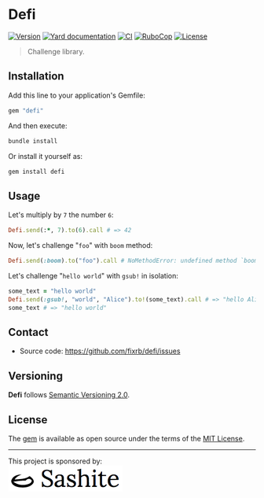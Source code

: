 # Defi

[![Version](https://img.shields.io/github/v/tag/fixrb/defi?label=Version&logo=github)](https://github.com/fixrb/defi/releases)
[![Yard documentation](https://img.shields.io/badge/Yard-documentation-blue.svg?logo=github)](https://rubydoc.info/github/fixrb/defi/main)
[![CI](https://github.com/fixrb/defi/workflows/CI/badge.svg?branch=main)](https://github.com/fixrb/defi/actions?query=workflow%3Aci+branch%3Amain)
[![RuboCop](https://github.com/fixrb/defi/workflows/RuboCop/badge.svg?branch=main)](https://github.com/fixrb/defi/actions?query=workflow%3Arubocop+branch%3Amain)
[![License](https://img.shields.io/github/license/fixrb/defi?label=License&logo=github)](https://github.com/fixrb/defi/raw/main/LICENSE.md)

> Challenge library.

## Installation

Add this line to your application's Gemfile:

```ruby
gem "defi"
```

And then execute:

```sh
bundle install
```

Or install it yourself as:

```sh
gem install defi
```

## Usage

Let's multiply by `7` the number `6`:

```ruby
Defi.send(:*, 7).to(6).call # => 42
```

Now, let's challenge "`foo`" with `boom` method:

```ruby
Defi.send(:boom).to("foo").call # NoMethodError: undefined method `boom' for "foo":String
```

Let's challenge "`hello world`" with `gsub!` in isolation:

```ruby
some_text = "hello world"
Defi.send(:gsub!, "world", "Alice").to!(some_text).call # => "hello Alice"
some_text # => "hello world"
```

## Contact

* Source code: https://github.com/fixrb/defi/issues

## Versioning

__Defi__ follows [Semantic Versioning 2.0](https://semver.org/).

## License

The [gem](https://rubygems.org/gems/defi) is available as open source under the terms of the [MIT License](https://github.com/fixrb/defi/raw/main/LICENSE.md).

***

<p>
  This project is sponsored by:<br />
  <a href="https://sashite.com/"><img
    src="https://github.com/fixrb/defi/raw/main/img/sashite.png"
    alt="Sashite" /></a>
</p>
